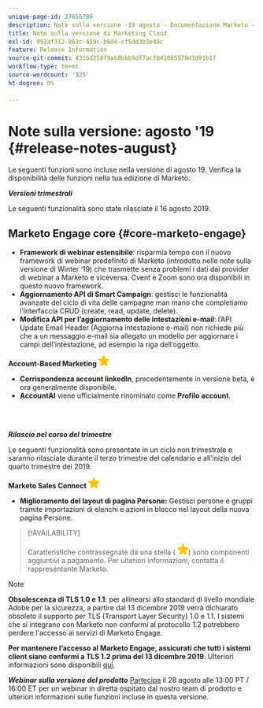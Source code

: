 ```yaml
---
unique-page-id: 27656786
description: Note sulla versione -19 agosto - Documentazione Marketo - Documentazione del prodotto
title: Note sulla versione di Marketing Cloud
exl-id: 992af312-863c-419c-b6d4-cf5dd3b3e46c
feature: Release Information
source-git-commit: 431bd258f9a68bbb9df7acf043085578d3d91b1f
workflow-type: tm+mt
source-wordcount: '325'
ht-degree: 0%

---
```


# Note sulla versione: agosto &#39;19 {#release-notes-august}

Le seguenti funzioni sono incluse nella versione di agosto 19. Verifica la disponibilità delle funzioni nella tua edizione di Marketo.

**_Versioni trimestrali_**

Le seguenti funzionalità sono state rilasciate il 16 agosto 2019.

## Marketo Engage core {#core-marketo-engage}

* **Framework di webinar estensibile**: risparmia tempo con il nuovo framework di webinar predefinito di Marketo (introdotto nelle note sulla versione di Winter ‘19) che trasmette senza problemi i dati dai provider di webinar a Marketo e viceversa. Cvent e Zoom sono ora disponibili in questo nuovo framework.
* **Aggiornamento API di Smart Campaign**: gestisci le funzionalità avanzate del ciclo di vita delle campagne man mano che completiamo l’interfaccia CRUD (create, read, update, delete).
* **Modifica API per l’aggiornamento delle intestazioni e-mail**: l’API Update Email Header (Aggiorna intestazione e-mail) non richiede più che a un messaggio e-mail sia allegato un modello per aggiornare i campi dell’intestazione, ad esempio la riga dell’oggetto.

**Account-Based Marketing** ![(stella)](assets/yellow-star.png)

* **Corrispondenza account linkedIn**, precedentemente in versione beta, è ora generalmente disponibile.
* **AccountAI** viene ufficialmente rinominato come **Profilo account**.

<br> 

**_Rilascio nel corso del trimestre_**

Le seguenti funzionalità sono presentate in un ciclo non trimestrale e saranno rilasciate durante il terzo trimestre del calendario e all’inizio del quarto trimestre del 2019.

**Marketo Sales Connect** ![(stella)](assets/yellow-star.png)

* **Miglioramento del layout di pagina Persone:** Gestisci persone e gruppi tramite importazioni di elenchi e azioni in blocco nel layout della nuova pagina Persone.

>[!AVAILABILITY]
>
>Caratteristiche contrassegnate da una stella ( ![(stella)](assets/yellow-star.png)) sono componenti aggiuntivi a pagamento. Per ulteriori informazioni, contatta il rappresentante Marketo.

>[!NOTE]
>
>**Obsolescenza di TLS 1.0 e 1.1**: per allinearsi allo standard di livello mondiale Adobe per la sicurezza, a partire dal 13 dicembre 2019 verrà dichiarato obsoleto il supporto per TLS (Transport Layer Security) 1.0 e 1.1. I sistemi che si integrano con Marketo non conformi al protocollo 1.2 potrebbero perdere l&#39;accesso ai servizi di Marketo Engage.
>
>**Per mantenere l’accesso al Marketo Engage, assicurati che tutti i sistemi client siano conformi a TLS 1.2 prima del 13 dicembre 2019**. Ulteriori informazioni sono disponibili [qui](https://nation.marketo.com/docs/DOC-7059-tls-10-11-deprecation-faq).

**_Webinar sulla versione del prodotto_** [Partecipa](https://engage.marketo.com/August_19_Release_Webinar.html) il 28 agosto alle 13:00 PT / 16:00 ET per un webinar in diretta ospitato dal nostro team di prodotto e ulteriori informazioni sulle funzioni incluse in questa versione.
